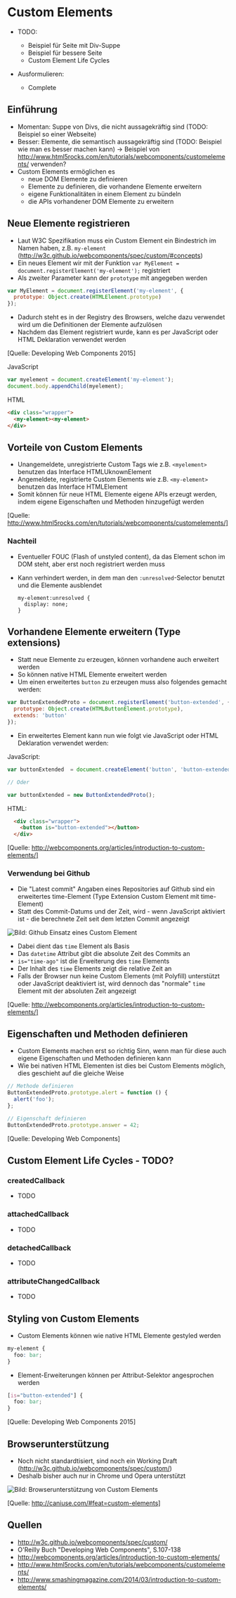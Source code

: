 # Custom Elements

- TODO:
  - Beispiel für Seite mit Div-Suppe
  - Beispiel für bessere Seite
  - Custom Element Life Cycles

- Ausformulieren:
  - Complete

## Einführung

- Momentan: Suppe von Divs, die nicht aussagekräftig sind (TODO: Beispiel so einer Webseite)
- Besser: Elemente, die semantisch aussagekräftig sind (TODO: Beispiel wie man es besser machen kann)
  -> Beispiel von http://www.html5rocks.com/en/tutorials/webcomponents/customelements/ verwenden?
- Custom Elements ermöglichen es
  - neue DOM Elemente zu definieren
  - Elemente zu definieren, die vorhandene Elemente erweitern
  - eigene Funktionalitäten in einem Element zu bündeln
  - die APIs vorhandener DOM Elemente zu erweitern


## Neue Elemente registrieren

- Laut W3C Spezifikation muss ein Custom Element ein Bindestrich im Namen haben, z.B. `my-element` (http://w3c.github.io/webcomponents/spec/custom/#concepts)
- Ein neues Element wir mit der Funktion `var MyElement = document.registerElement('my-element');` registriert
- Als zweiter Parameter kann der `prototype` mit angegeben werden
```javascript
var MyElement = document.registerElement('my-element', {
  prototype: Object.create(HTMLElement.prototype)
});
```
- Dadurch steht es in der Registry des Browsers, welche dazu verwendet wird um die Definitionen der Elemente aufzulösen
- Nachdem das Element registriert wurde, kann es per JavaScript oder HTML Deklaration verwendet werden

[Quelle: Developing Web Components 2015]

JavaScript
```javascript
var myelement = document.createElement('my-element');
document.body.appendChild(myelement);
```

HTML
```html
<div class="wrapper">
  <my-element><my-element>
</div>
```


## Vorteile von Custom Elements

- Unangemeldete, unregistrierte Custom Tags wie z.B. `<myelement>` benutzen das Interface HTMLUknownElement
- Angemeldete, registrierte Custom Elements wie z.B. `<my-element>` benutzen das Interface HTMLElement
- Somit können für neue HTML Elemente eigene APIs erzeugt werden, indem eigene Eigenschaften und Methoden hinzugefügt werden

[Quelle: http://www.html5rocks.com/en/tutorials/webcomponents/customelements/]


### Nachteil

- Eventueller FOUC (Flash of unstyled content), da das Element schon im DOM steht, aber erst noch registriert werden muss
- Kann verhindert werden, in dem man den `:unresolved`-Selector benutzt und die Elemente ausblendet

  ```
  my-element:unresolved {
    display: none;
  }
  ```


## Vorhandene Elemente erweitern (Type extensions)

- Statt neue Elemente zu erzeugen, können vorhandene auch erweitert werden
- So können native HTML Elemente erweitert werden
- Um einen erweitertes `button` zu erzeugen muss also folgendes gemacht werden:

```javascript
var ButtonExtendedProto = document.registerElement('button-extended', {
  prototype: Object.create(HTMLButtonElement.prototype),
  extends: 'button'
});
```

- Ein erweitertes Element kann nun wie folgt vie JavaScript oder HTML Deklaration verwendet werden:

JavaScript:
```javascript
var buttonExtended  = document.createElement('button', 'button-extended');

// Oder

var buttonExtended = new ButtonExtendedProto();
```

HTML:
```html
  <div class="wrapper">
    <button is="button-extended"></button>
  </div>
```

[Quelle: http://webcomponents.org/articles/introduction-to-custom-elements/]


### Verwendung bei Github

- Die "Latest commit" Angaben eines Repositories auf Github sind ein erweitertes time-Element (Type Extension Custom Element mit time-Element)
- Statt des Commit-Datums und der Zeit, wird - wenn JavaScript aktiviert ist - die berechnete Zeit seit dem letzten Commit angezeigt

![Bild: Github Einsatz eines Custom Element](https://raw.githubusercontent.com/glur4k/BATHWebComponents/master/docs/release/2-Web%20Components%20nach%20W3C/2-Web%20Components%20Technology%20Stack/images/2-Custom-elements_Github_time-element.jpg "Github Einsatz eines Custom Element. Quelle: https://github.com/polymer/polymer - Quelltext")

- Dabei dient das `time` Element als Basis
- Das `datetime` Attribut gibt die absolute Zeit des Commits an
- `is="time-ago"` ist die Erweiterung des `time` Elements
- Der Inhalt des `time` Elements zeigt die relative Zeit an
- Falls der Browser nun keine Custom Elements (mit Polyfill) unterstützt oder JavaScript deaktiviert ist, wird dennoch das "normale" `time` Element mit der absoluten Zeit angezeigt

[Quelle: http://webcomponents.org/articles/introduction-to-custom-elements/]


## Eigenschaften und Methoden definieren

- Custom Elements machen erst so richtig Sinn, wenn man für diese auch eigene Eigenschaften und Methoden definieren kann
- Wie bei nativen HTML Elementen ist dies bei Custom Elements möglich, dies geschieht auf die gleiche Weise

```javascript
// Methode definieren
ButtonExtendedProto.prototype.alert = function () {
  alert('foo');
};

// Eigenschaft definieren
ButtonExtendedProto.prototype.answer = 42;
```

[Quelle: Developing Web Components]


## Custom Element Life Cycles - TODO?

### createdCallback

- TODO


### attachedCallback

- TODO


### detachedCallback

- TODO


### attributeChangedCallback

- TODO


## Styling von Custom Elements

- Custom Elements können wie native HTML Elemente gestyled werden

```css
my-element {
  foo: bar;
}
```

- Element-Erweiterungen können per Attribut-Selektor angesprochen werden

```css
[is="button-extended"] {
  foo: bar;
}
```

[Quelle: Developing Web Components 2015]


## Browserunterstützung

- Noch nicht standardtisiert, sind noch ein Working Draft (http://w3c.github.io/webcomponents/spec/custom/)
- Deshalb bisher auch nur in Chrome und Opera unterstützt

![Bild: Browserunterstützung von Custom Elements](https://raw.githubusercontent.com/glur4k/BATHWebComponents/master/docs/release/2-Web%20Components%20nach%20W3C/2-Web%20Components%20Technology%20Stack/images/2-Custom-elements_browserunterstuetzung.jpg "Custom Elements Browserunterstzützung. Quelle: http://caniuse.com/#feat=custom-elements")

[Quelle: http://caniuse.com/#feat=custom-elements]


## Quellen
- http://w3c.github.io/webcomponents/spec/custom/
- O'Reilly Buch "Developing Web Components", S.107-138
- http://webcomponents.org/articles/introduction-to-custom-elements/
- http://www.html5rocks.com/en/tutorials/webcomponents/customelements/
- http://www.smashingmagazine.com/2014/03/introduction-to-custom-elements/
